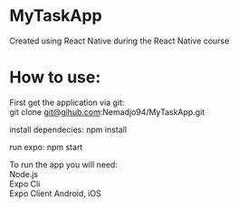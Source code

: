# MyTaskApp
Created using React Native during the React Native course

# How to use: 
First get the application via git:<br>
git clone git@gihub.com:Nemadjo94/MyTaskApp.git

install dependecies:
npm install

run expo:
npm start

To run the app you will need:<br>
Node.js<br>
Expo Cli<br>
Expo Client Android, iOS

